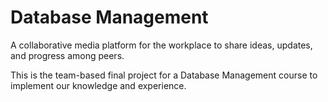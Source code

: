 # Database Management
A collaborative media platform for the workplace to share ideas, updates, and progress among peers.

This is the team-based final project for a Database Management course to implement our knowledge and experience.

